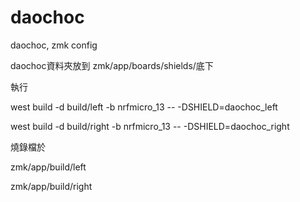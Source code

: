 # daochoc
daochoc, zmk config

daochoc資料夾放到 zmk/app/boards/shields/底下


執行


west build -d build/left -b nrfmicro_13 -- -DSHIELD=daochoc_left


west build -d build/right -b nrfmicro_13 -- -DSHIELD=daochoc_right


燒錄檔於


zmk/app/build/left


zmk/app/build/right

